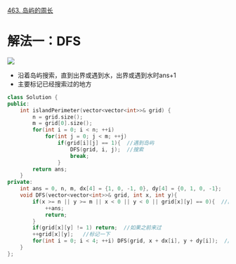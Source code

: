 [463. 岛屿的周长](https://leetcode-cn.com/problems/island-perimeter/solution/463-dao-yu-de-zhou-chang-shen-du-you-xiu-s2oe/)




# 解法一：DFS
![](https://pic.leetcode-cn.com/e0e2314bb62cb06383e6128a6ba2b75e7c942cc5a36dedc32d0b39868a597629.jpg)
- 沿着岛屿搜索，直到出界或遇到水，出界或遇到水时ans+1
- 主要标记已经搜索过的地方
```C++
class Solution {
public:
    int islandPerimeter(vector<vector<int>>& grid) {
        n = grid.size();
        m = grid[0].size();
        for(int i = 0; i < n; ++i)
            for(int j = 0; j < m; ++j)
                if(grid[i][j] == 1){  //遇到岛屿
                    DFS(grid, i, j);  //搜索
                    break;
                }
        return ans;
    }
private:
    int ans = 0, n, m, dx[4] = {1, 0, -1, 0}, dy[4] = {0, 1, 0, -1};
    void DFS(vector<vector<int>>& grid, int x, int y){
        if(x >= n || y >= m || x < 0 || y < 0 || grid[x][y] == 0){  //出界或遇到水
            ++ans;
            return;
        }
        if(grid[x][y] != 1) return;  //如果之前来过
        ++grid[x][y];   //标记一下
        for(int i = 0; i < 4; ++i) DFS(grid, x + dx[i], y + dy[i]);  //继续搜索
    }
};


```